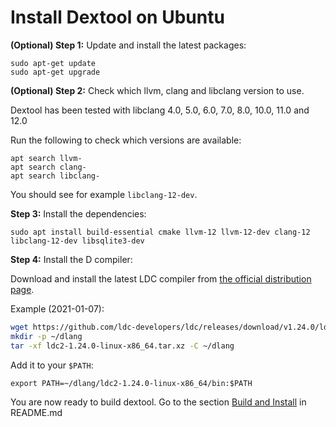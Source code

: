 # Install Dextool on Ubuntu

**(Optional) Step 1:** Update and install the latest packages:

```
sudo apt-get update
sudo apt-get upgrade
```

**(Optional) Step 2:** Check which llvm, clang and libclang version to use.

Dextool has been tested with libclang 4.0, 5.0, 6.0, 7.0, 8.0, 10.0, 11.0 and 12.0

Run the following to check which versions are available:

```
apt search llvm-
apt search clang-
apt search libclang-
```

You should see for example `libclang-12-dev`.

**Step 3:** Install the dependencies:

```
sudo apt install build-essential cmake llvm-12 llvm-12-dev clang-12 libclang-12-dev libsqlite3-dev
```

**Step 4:** Install the D compiler:

Download and install the latest LDC compiler from [the official distribution page](https://github.com/ldc-developers/ldc/releases).

Example (2021-01-07):

```sh
wget https://github.com/ldc-developers/ldc/releases/download/v1.24.0/ldc2-1.24.0-linux-x86_64.tar.xz
mkdir -p ~/dlang
tar -xf ldc2-1.24.0-linux-x86_64.tar.xz -C ~/dlang
```

Add it to your `$PATH`:
```
export PATH=~/dlang/ldc2-1.24.0-linux-x86_64/bin:$PATH
```

You are now ready to build dextool. Go to the section [Build and Install](../../README.md#build-and-install) in README.md
